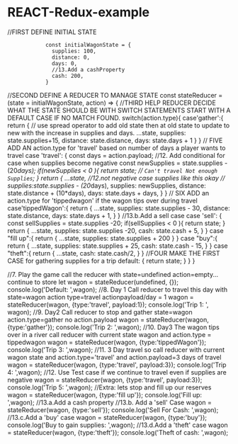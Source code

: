 # REACT-Redux-example

//FIRST DEFINE INITIAL STATE
     
                const initialWagonState = {
                  supplies: 100,
                  distance: 0,
                  days: 0,
                  //13.Add a cashProperty
                  cash: 200,
                }

//SECOND DEFINE A REDUCER TO MANAGE STATE
const stateReducer = (state = initialWagonState, action) => {
//THIRD HELP REDUCER DECIDE WHAT THE STATE SHOULD BE WITH SWITCH STATEMENTS START WITH  A DEFAULT CASE IF NO MATCH FOUND.
 	 switch(action.type){
   	 case'gather':{
      	return {
   	 // use spread operator to add old state then at old state to update to new with the increase in supplies and days.
   		...state,
     	 	supplies: state.supplies+15,
      		distance: state.distance,
      		days: state.days + 1
      		}
  	  }
    // FIVE ADD AN action.type for 'travel' based on number of days a player wants to travel
    case 'travel': {
      const days = action.payload;
      //12. Add conditional for case when supplies become negative
      const newSupplies = state.supplies - (20*days);
      if(newSupplies < 0 ){
        return state;
        // `Can't travel Not enough Supplies`;
      } 
      return {
        ...state,
        //12.not negative case supplies like this okay
        //  supplies:state.supplies - (20*days),
         supplies: newSupplies,
         distance: state.distance + (10*days),
         days: state.days + days,
      }
    }
    // SIX ADD an action.type for 'tippedwagon' if the wagon tips over during travel
    case'tippedWagon':{
      return {
        ...state,
        supplies: state.supplies - 30,
        distance: state.distance,
        days: state.days + 1,
      }
    }
    //13.b.Add a sell case
    case 'sell': {
      const sellSupplies = state.supplies -20;
      if(sellSupplies < 0 ){ 
        return state;
        }
      return {
        ...state,
        supplies: state.supplies -20,
        cash: state.cash + 5,
      }
    }
  case "fill up":{
    return {
      ...state,
      supplies: state.supplies + 200
    }
  }
  case "buy":{
    return {
      ...state,
      supplies: state.supplies + 25,
      cash: state.cash - 15,
    }
  }
  case "theft":{
    return {
      ...state,
      cash: state.cash/2,
    }
  }
      //FOUR MAKE THE FIRST CASE for gathering supplies for a trip
default: {
      	return state;
   	 }
  }
}

//7. Play the game call the reducer with state=undefined action=empty... continue to store 				let wagon = stateReducer(undefined, {});                                               	               console.log('Default: ',wagon);
//8. Day 1 Call reducer to travel this day with state=wagon action type=travel actionpayload/day = 1    			wagon = stateReducer(wagon, {type:'travel', payload:1});             		               console.log('Trip 1: ', wagon);
//9. Day2 Call reducer to stop and gather state=wagon action.type=gather no action.payload      				wagon = stateReducer(wagon, {type:'gather'});          	                                            console.log('Trip 2: ',wagon);
//10. Day3 The wagon tips over in a river call reducer with current state wagon and action.type = tippedwagon		 wagon = stateReducer(wagon, {type:'tippedWagon'});				 console.log('Trip 3: ',wagon);
//11. 3 Day travel so call reducer with current wagon state and action.type='travel' and action.payload=3 days of travel 	wagon = stateReducer(wagon, {type:'travel', payload:3});			console.log('Trip 4: ',wagon);
//12. Use Test case if we continue to travel even if supplies are negative 							wagon = stateReducer(wagon, {type:'travel', payload:3});			console.log('Trip 5: ',wagon);
//Extra: lets stop and fill up our reserves 										wagon = stateReducer(wagon, {type:'fill up'});					console.log('Fill up: ',wagon);
//13.a.Add a cash property
//13.b. Add a 'sell' Case		 wagon = stateReducer(wagon, {type:'sell'});							console.log('Sell For Cash: ',wagon);
//13.c.Add a 'buy' case  		wagon = stateReducer(wagon, {type:'buy'});							console.log('Buy to gain supplies: ',wagon);
//13.d.Add a 'theft' case		wagon = stateReducer(wagon, {type:'theft'});							console.log('Theft of cash: ',wagon);


